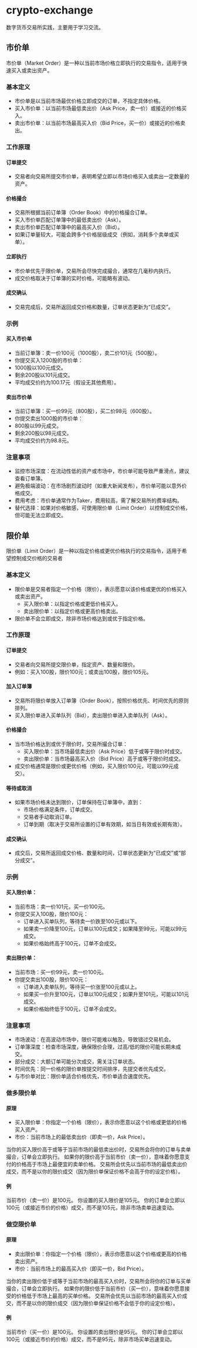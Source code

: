 # crypto-exchange
数字货币交易所实践，主要用于学习交流。

## 市价单
市价单（Market Order）是一种以当前市场价格立即执行的交易指令，适用于快速买入或卖出资产。

### 基本定义
* 市价单是以当前市场最优价格立即成交的订单，不指定具体价格。
* 买入市价单：以当前市场最低卖出价（Ask Price，卖一价）或接近的价格买入。
* 卖出市价单：以当前市场最高买入价（Bid Price，买一价）或接近的价格卖出。

### 工作原理
#### 订单提交
* 交易者向交易所提交市价单，表明希望立即以市场价格买入或卖出一定数量的资产。
#### 价格撮合
* 交易所根据当前订单簿（Order Book）中的价格撮合订单。
* 买入市价单匹配订单簿中的最低卖出价（Ask）。
* 卖出市价单匹配订单簿中的最高买入价（Bid）。
* 如果订单量较大，可能会跨多个价格层级成交（例如，消耗多个卖单或买单）。 
#### 立即执行
* 市价单优先于限价单，交易所会尽快完成撮合，通常在几毫秒内执行。 
* 成交价格取决于订单簿的实时价格，可能略有波动。 
#### 成交确认
* 交易完成后，交易所返回成交价格和数量，订单状态更新为“已成交”。

### 示例
#### 买入市价单
* 当前订单簿：卖一价100元（1000股），卖二价101元（500股）。
* 你提交买入1200股的市价单：
* 1000股以100元成交。
* 剩余200股以101元成交。
* 平均成交价约为100.17元（假设无其他费用）。
#### 卖出市价单
* 当前订单簿：买一价99元（800股），买二价98元（600股）。
* 你提交卖出1000股的市价单：
* 800股以99元成交。
* 剩余200股以98元成交。
* 平均成交价约为98.8元。

### 注意事项
* 监控市场深度：在流动性低的资产或市场中，市价单可能导致严重滑点，建议查看订单簿。
* 避免极端波动：在市场剧烈波动时（如重大新闻发布），市价单可能以意外价格成交。
* 费用考虑：市价单通常作为Taker，费用较高，需了解交易所的费率结构。
* 替代选择：如果对价格敏感，可使用限价单（Limit Order）以控制成交价格，但可能无法立即成交。

## 限价单
限价单（Limit Order）是一种以指定价格或更优价格执行的交易指令，适用于希望控制成交价格的交易者

### 基本定义
* 限价单是交易者指定一个价格（限价），表示愿意以该价格或更优的价格买入或卖出资产。
  * 买入限价单：以指定价格或更低价格买入。
  * 卖出限价单：以指定价格或更高价格卖出。
* 限价单不会立即成交，除非市场价格达到或优于指定价格。


### 工作原理
#### 订单提交
* 交易者向交易所提交限价单，指定资产、数量和限价。
* 例如：买入100股，限价100元；或卖出100股，限价105元。
#### 加入订单簿
* 交易所将限价单放入订单簿（Order Book），按照价格优先、时间优先的原则排列。
* 买入限价单进入买单队列（Bid），卖出限价单进入卖单队列（Ask）。
#### 价格撮合
* 当市场价格达到或优于限价时，交易所撮合订单：
  * 买入限价单：当市场最低卖出价（Ask Price）低于或等于限价时成交。
  * 卖出限价单：当市场最高买入价（Bid Price）高于或等于限价时成交。
* 成交价格通常是限价或更优价格（例如，买入限价100元，可能以99元成交）。
#### 等待或取消
* 如果市场价格未达到限价，订单保持在订单簿中，直到：
  * 市场价格满足条件，订单成交。
  * 交易者手动取消订单。
  * 订单到期（取决于交易所设置的订单有效期，如当日有效或长期有效）。
#### 成交确认
* 成交后，交易所返回成交价格、数量和时间，订单状态更新为“已成交”或“部分成交”。

### 示例
#### 买入限价单：
* 当前市场：卖一价101元，买一价100元。
* 你提交买入100股，限价100元：
  * 订单进入买单队列，等待卖一价跌至100元或以下。
  * 如果卖一价降至100元，订单以100元成交；如果降至99元，可能以99元成交。
  * 如果价格始终高于100元，订单不会成交。
#### 卖出限价单：
* 当前市场：买一价99元，卖一价100元。
* 你提交卖出100股，限价100元：
  * 订单进入卖单队列，等待买一价涨至100元或以上。
  * 如果买一价升至100元，订单以100元成交；如果升至101元，可能以101元成交。
  * 如果价格始终低于100元，订单不会成交。

### 注意事项
* 市场波动：在高波动市场中，限价可能难以触及，导致错过交易机会。
* 订单簿深度：检查市场深度，确保限价合理，过高/低的限价可能长期未成交。
* 部分成交：大额订单可能分次成交，需关注订单状态。
* 时间优先：同一价格的限价单按提交时间排序，先提交者优先成交。
* 与市价单对比：限价单适合价格优先，市价单适合速度优先。

### 做多限价单
#### 原理
* 买入限价单：你指定一个价格（限价），表示你愿意以这个价格或更低的价格买入资产。
* 市价：当前市场上的最低卖出价（即卖一价，Ask Price）。

当你的买入限价高于或等于当前市场的最低卖出价时，交易所会将你的订单与卖单撮合，订单会立即执行。
如果你的限价高于当前市价（卖一价），意味着你愿意支付的价格高于市场上最便宜的卖单价格。
交易所会优先以当前市场的最低卖出价成交，而不是以你的限价成交（因为限价单保证价格不会高于你的设定价格）。
#### 例
当前市价（卖一价）是100元。
你设置的买入限价是105元。
你的订单会立即以100元（或接近市价的价格）成交，而不是105元，除非市场卖单迅速变动。

### 做空限价单
#### 原理
* 卖出限价单：你指定一个价格（限价），表示你愿意以这个价格或更高的价格卖出资产。
* 市价：当前市场上的最高买入价（即买一价，Bid Price）。

当你的卖出限价低于或等于当前市场的最高买入价时，交易所会将你的订单与买单撮合，订单会立即执行。
如果你的限价低于当前市价（买一价），意味着你愿意接受的价格低于市场上最高的买单价格。
交易所会优先以当前市场的最高买入价成交，而不是以你的限价成交（因为限价单保证价格不会低于你的设定价格）。

#### 例
当前市价（买一价）是100元。
你设置的卖出限价是95元。
你的订单会立即以100元（或接近市价的价格）成交，而不是95元，除非市场买单迅速变动。





